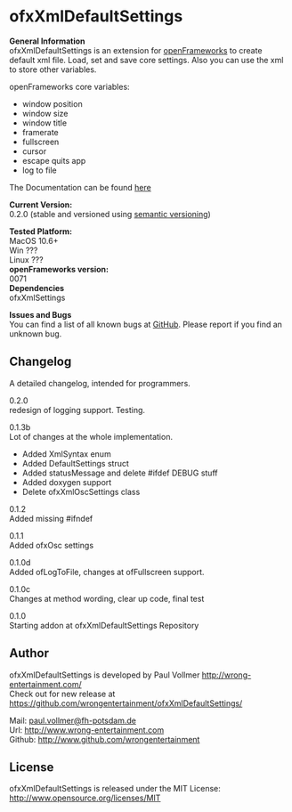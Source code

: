 # ofxXmlDefaultSettings


**General Information**  
ofxXmlDefaultSettings is an extension for [openFrameworks](http://www.openframeworks.cc/) to create default xml file. Load, set and save core settings. Also you can use the xml to store other variables.  
  
openFrameworks core variables:  
- window position  
- window size  
- window title  
- framerate  
- fullscreen  
- cursor  
- escape quits app  
- log to file  
  
The Documentation can be found [here](http://wrongentertainment.github.com/ofxXmlDefaultSettings/)  
   
**Current Version:**  
0.2.0 (stable and versioned using [semantic versioning](http://semver.org/))   
  
**Tested Platform:**  
MacOS 10.6+   
Win ???  
Linux ???  
**openFrameworks version:**  
0071  
**Dependencies**  
ofxXmlSettings  

**Issues and Bugs**  
You can find a list of all known bugs at [GitHub](https://github.com/wrongentertainment/ofxXmlDefaulSettings/issues). Please report if you find an unknown bug.  


## Changelog  
A detailed changelog, intended for programmers.  
  
0.2.0  
redesign of logging support. Testing.  

0.1.3b  
Lot of changes at the whole implementation.  
- Added XmlSyntax enum  
- Added DefaultSettings struct  
- Added statusMessage and delete #ifdef DEBUG stuff  
- Added doxygen support  
- Delete ofxXmlOscSettings class  
  
0.1.2  
Added missing #ifndef  
  
0.1.1  
Added ofxOsc settings  
  
0.1.0d  
Added ofLogToFile, changes at ofFullscreen support.  
  
0.1.0c  
Changes at method wording, clear up code, final test  
  
0.1.0  
Starting addon at ofxXmlDefaultSettings Repository  
  
  
## Author  
ofxXmlDefaultSettings is developed by Paul Vollmer http://wrong-entertainment.com/  
Check out for new release at https://github.com/wrongentertainment/ofxXmlDefaultSettings/  
  
Mail: paul.vollmer@fh-potsdam.de  
Url: http://www.wrong-entertainment.com  
Github: http://www.github.com/wrongentertainment  


## License 
ofxXmlDefaultSettings is released under the MIT License: http://www.opensource.org/licenses/MIT